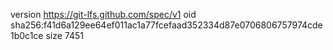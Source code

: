 version https://git-lfs.github.com/spec/v1
oid sha256:f41d6a129ee64ef011ac1a77fcefaad352334d87e0706806757974cde1b0c1ce
size 7451

